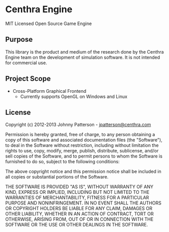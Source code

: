 Centhra Engine
==============

MIT Licensed Open Source Game Engine

Purpose
-------
This library is the product and medium of the research done by the Centhra Engine team on the development of simulation software.  It is not intended for commercial use.

Project Scope
-------------
* Cross-Platform Graphical Frontend
	* Currently supports OpenGL on Windows and Linux

License
-------

Copyright (c) 2012-2013 Johnny Patterson - jpatterson@centhra.com

Permission is hereby granted, free of charge, to any person obtaining a copy of this software and associated documentation files (the "Software"), to deal in the Software without restriction, including without limitation the rights to use, copy, modify, merge, publish, distribute, sublicense, and/or sell copies of the Software, and to permit persons to whom the Software is furnished to do so, subject to the following conditions:

The above copyright notice and this permission notice shall be included in all copies or substantial portions of the Software.

THE SOFTWARE IS PROVIDED "AS IS", WITHOUT WARRANTY OF ANY KIND, EXPRESS OR IMPLIED, INCLUDING BUT NOT LIMITED TO THE WARRANTIES OF MERCHANTABILITY, FITNESS FOR A PARTICULAR PURPOSE AND NONINFRINGEMENT. IN NO EVENT SHALL THE AUTHORS OR COPYRIGHT HOLDERS BE LIABLE FOR ANY CLAIM, DAMAGES OR OTHER LIABILITY, WHETHER IN AN ACTION OF CONTRACT, TORT OR OTHERWISE, ARISING FROM, OUT OF OR IN CONNECTION WITH THE SOFTWARE OR THE USE OR OTHER DEALINGS IN THE SOFTWARE.
